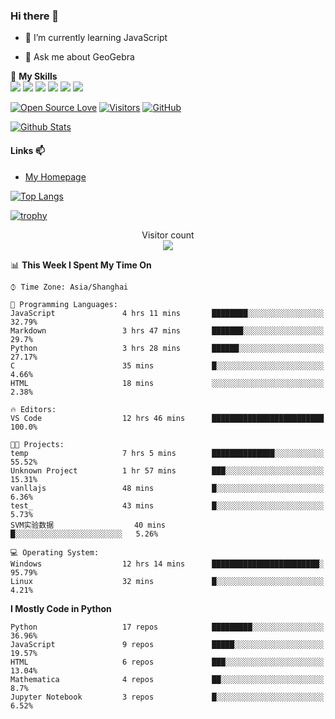 ### Hi there 👋

<!--
**wuyudi/wuyudi** is a ✨ _special_ ✨ repository because its `README.md` (this file) appears on your GitHub profile.

Here are some ideas to get you started:

- 🔭 I’m currently working on ...
- 👯 I’m looking to collaborate on ...
- 🤔 I’m looking for help with ...

- 📫 How to reach me: ...
- 😄 Pronouns: ...
- ⚡ Fun fact: ...
-->

- 🌱 I’m currently learning JavaScript

- 💬 Ask me about GeoGebra

🌟 **My Skills**  
![](https://img.shields.io/badge/-Svelte-3e74a2?style=flat-square&logo=Svelte&logoColor=fff)
![](https://img.shields.io/badge/-TypeScript-3e74a2?style=flat-square&logo=TypeScript&logoColor=fff)
![](https://img.shields.io/badge/-JavaScript-3e74a2?style=flat-square&logo=JavaScript&logoColor=fff)
![](https://img.shields.io/badge/-Python-3e74a2?style=flat-square&logo=Python&logoColor=fff)
![](https://img.shields.io/badge/-Mathematica-3e74a2?style=flat-square&logo=Wolfram&logoColor=fff)
![](https://img.shields.io/badge/-C%2B%2B-3e74a2?style=flat-square&logo=C%2B%2B&logoColor=fff)

[![Open Source Love](https://badges.frapsoft.com/os/v1/open-source.svg?v=103)](https://github.com/wuyudi/)
[![Visitors](https://visitor-badge.glitch.me/badge?page_id=wuyudi.wuyudi)](https://github.com/wuyudi/)
[![GitHub](https://img.shields.io/github/followers/wuyudi.svg?lable=GitHub&style=social)](https://github.com/wuyudi/)

[![Github Stats](https://github-readme-stats.vercel.app/api?username=wuyudi&show_icons=true)](https://github.com/wuyudi/)

#### Links 📫

* [My Homepage](https://wuyudi.github.io/blog/)

[![Top Langs](https://github-readme-stats.vercel.app/api/top-langs/?username=wuyudi&hide=HTML,jupyter%20notebook&layout=compact)](https://github.com/wuyudi/github-readme-stats)

[![trophy](https://github-profile-trophy.vercel.app/?username=wuyudi&theme=onedark)](https://github.com/ryo-ma/github-profile-trophy)

<p align="center"> 
  Visitor count<br>
  <img src="https://profile-counter.glitch.me/wuyudi/count.svg" />
</p>

<!--START_SECTION:waka-->
📊 **This Week I Spent My Time On** 

```text
⌚︎ Time Zone: Asia/Shanghai

💬 Programming Languages: 
JavaScript               4 hrs 11 mins       ████████░░░░░░░░░░░░░░░░░   32.79% 
Markdown                 3 hrs 47 mins       ███████░░░░░░░░░░░░░░░░░░   29.7% 
Python                   3 hrs 28 mins       ██████░░░░░░░░░░░░░░░░░░░   27.17% 
C                        35 mins             █░░░░░░░░░░░░░░░░░░░░░░░░   4.66% 
HTML                     18 mins             ░░░░░░░░░░░░░░░░░░░░░░░░░   2.38%

🔥 Editors: 
VS Code                  12 hrs 46 mins      █████████████████████████   100.0%

🐱‍💻 Projects: 
temp                     7 hrs 5 mins        ██████████████░░░░░░░░░░░   55.52% 
Unknown Project          1 hr 57 mins        ███░░░░░░░░░░░░░░░░░░░░░░   15.31% 
vanllajs                 48 mins             █░░░░░░░░░░░░░░░░░░░░░░░░   6.36% 
test_                    43 mins             █░░░░░░░░░░░░░░░░░░░░░░░░   5.73% 
SVM实验数据                  40 mins             █░░░░░░░░░░░░░░░░░░░░░░░░   5.26%

💻 Operating System: 
Windows                  12 hrs 14 mins      ████████████████████████░   95.79% 
Linux                    32 mins             █░░░░░░░░░░░░░░░░░░░░░░░░   4.21%

```

**I Mostly Code in Python** 

```text
Python                   17 repos            █████████░░░░░░░░░░░░░░░░   36.96% 
JavaScript               9 repos             █████░░░░░░░░░░░░░░░░░░░░   19.57% 
HTML                     6 repos             ███░░░░░░░░░░░░░░░░░░░░░░   13.04% 
Mathematica              4 repos             ██░░░░░░░░░░░░░░░░░░░░░░░   8.7% 
Jupyter Notebook         3 repos             █░░░░░░░░░░░░░░░░░░░░░░░░   6.52%

```



<!--END_SECTION:waka-->
